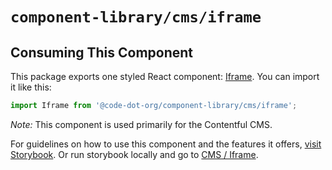 # `component-library/cms/iframe`

## Consuming This Component

This package exports one styled React component: [Iframe](Iframe.tsx).
You can import it like this:

```javascript
import Iframe from '@code-dot-org/component-library/cms/iframe';
```

_Note:_ This component is used primarily for the Contentful CMS.

For guidelines on how to use this component and the features it
offers, [visit Storybook](https://code-dot-org.github.io/code-dot-org/component-library-storybook/).
Or run storybook locally and go
to [CMS / Iframe](http://localhost:6006/?path=/docs/cms-iframe--docs).
